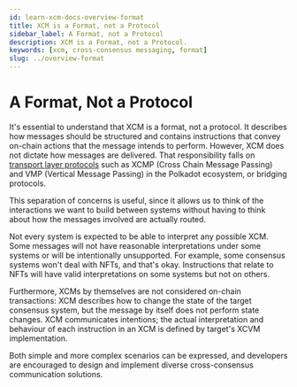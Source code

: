 ```yaml
---
id: learn-xcm-docs-overview-format
title: XCM is a Format, not a Protocol
sidebar_label: A Format, not a Protocol
description: XCM is a Format, not a Protocol.
keywords: [xcm, cross-consensus messaging, format]
slug: ../overview-format
---
```


# A Format, Not a Protocol

It's essential to understand that XCM is a format, not a protocol. It describes how messages should
be structured and contains instructions that convey on-chain actions that the message intends to
perform. However, XCM does not dictate how messages are delivered. That responsibility falls on
[transport layer protocols](https://wiki.polkadot.network/docs/learn-xcm-transport) such as XCMP
(Cross Chain Message Passing) and VMP (Vertical Message Passing) in the Polkadot ecosystem, or
bridging protocols.

This separation of concerns is useful, since it allows us to think of the interactions we want to
build between systems without having to think about how the messages involved are actually routed.

Not every system is expected to be able to interpret any possible XCM. Some messages will not have
reasonable interpretations under some systems or will be intentionally unsupported. For example,
some consensus systems won't deal with NFTs, and that's okay. Instructions that relate to NFTs will
have valid interpretations on some systems but not on others.

Furthermore, XCMs by themselves are not considered on-chain transactions: XCM describes how to
change the state of the target consensus system, but the message by itself does not perform state
changes. XCM communicates intentions; the actual interpretation and behaviour of each instruction in
an XCM is defined by target's XCVM implementation.

Both simple and more complex scenarios can be expressed, and developers are encouraged to design and
implement diverse cross-consensus communication solutions.
